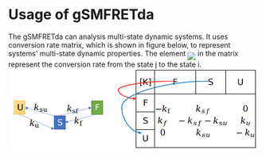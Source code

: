 # Usage of gSMFRETda

The gSMFRETda can analysis multi-state dynamic systems. It uses conversion rate matrix, which is shown in figure below, to represent systems' multi-state dynamic properties.
The element <!--![K_{i,j}]-->[<img src="http://www.sciweavers.org/tex2img.php?eq=%20K_%7Bi%2Cj%7D%20&bc=Transparent&fc=Black&im=png&fs=14&ff=fourier&edit=0" align="middle"/>](http://www.sciweavers.org/tex2img.php?eq=%20K_%7Bi%2Cj%7D%20&bc=Transparent&fc=Black&im=png&fs=14&ff=fourier&edit=0) in the matrix represent the conversion rate from the state j to the state i.
[<img src="doc/mat.jpg" width="600" align="middle"/>](doc/mat.jpg)